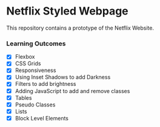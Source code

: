 # Netflix Styled Webpage
This repository contains a prototype of the Netflix Website. 

### Learning Outcomes
- [x] Flexbox
- [x] CSS Grids
- [x] Responsiveness
- [x] Using Inset Shadows to add Darkness
- [x] Filters to add brightness
- [x] Adding JavaScript to add and remove classes
- [x] Tables
- [x] Pseudo Classes
- [x] Lists 
- [x] Block Level Elements
